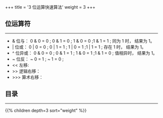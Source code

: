 +++
title = '3 位运算快速算法'
weight = 3
+++

## 位运算符
---

* & 位与： 0 & 0 = 0 ; 0 & 1 = 0 ; 1 & 0 = 0 ;1 & 1 = 1 ; 同为 1 时， 结果为 1。
* | 位或： 0 | 0 = 0 ; 0 | 1 = 1 ; 1 | 0 = 1 ;1 | 1 = 1 ; 存在 1 时， 结果为 1。
* ^ 位异或： 0 & 0 = 0 ; 0 & 1 = 1 ; 1 & 0 = 1 ;1 & 1 = 0 ; 值相异时， 结果为 1。
* ~ 位反： ~ 0 = 1 ; ~ 1 = 0 ;
* << 左移: 
* \>> 逻辑右移：
* \>>> 算术右移：

## 目录
---

{{% children depth=3 sort="weight" %}}

